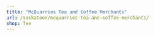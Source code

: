 ```yaml
---
title: "McQuarries Tea and Coffee Merchants"
url: /saskatoon/mcquarries-tea-and-coffee-merchants/
shop: Tee
---
```

